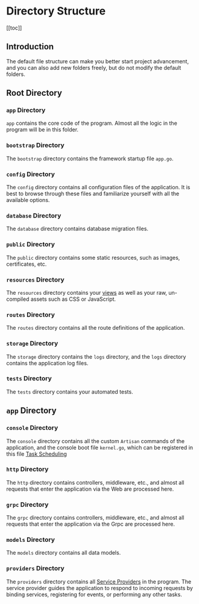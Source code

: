 # Directory Structure

[[toc]]

## Introduction

The default file structure can make you better start project advancement, and you can also add new folders freely, but do not modify the default folders.

## Root Directory

### `app` Directory

`app` contains the core code of the program. Almost all the logic in the program will be in this folder.

### `bootstrap` Directory

The `bootstrap` directory contains the framework startup file `app.go`.

### `config` Directory

The `config` directory contains all configuration files of the application. It is best to browse through these files and familiarize yourself with all the available options.

### `database` Directory

The `database` directory contains database migration files.

### `public` Directory

The `public` directory contains some static resources, such as images, certificates, etc.

### `resources` Directory

The `resources` directory contains your [views](../the-basics/views.md) as well as your raw, un-compiled assets such as CSS or JavaScript.

### `routes` Directory

The `routes` directory contains all the route definitions of the application.

### `storage` Directory

The `storage` directory contains the `logs` directory, and the `logs` directory contains the application log files.

### `tests` Directory

The `tests` directory contains your automated tests. 

## `app` Directory

### `console` Directory

The `console` directory contains all the custom `Artisan` commands of the application, and the console boot file `kernel.go`, which can be registered in this file [Task Scheduling](../digging-deeper/task-scheduling.md)

### `http` Directory

The `http` directory contains controllers, middleware, etc., and almost all requests that enter the application via the Web are processed here.

### `grpc` Directory

The `grpc` directory contains controllers, middleware, etc., and almost all requests that enter the application via the Grpc are processed here.

### `models` Directory

The `models` directory contains all data models.

### `providers` Directory

The `providers` directory contains all [Service Providers](../architecture-concepts/service-providers.md) in the program. The service provider guides the application to respond to incoming requests by binding services, registering for events, or performing any other tasks.

<CommentService/>